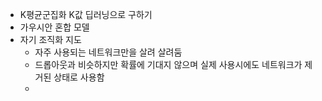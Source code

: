 - K평균군집화 K값 딥러닝으로 구하기 
- 가우시안 혼합 모델
- 자기 조직화 지도
	- 자주 사용되는 네트워크만을 살려 살려둠
	- 드롭아웃과 비슷하지만 확률에 기대지 않으며 실제 사용시에도 네트워크가 제거된 상태로 사용함
	- 